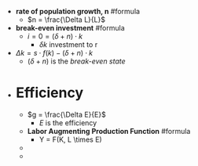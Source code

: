 - **rate of population growth, n** #formula
	- $n = \frac{\Delta L}{L}$
- **break-even investment** #formula
	- $i = 0 = (\delta + n) \cdot k$
		- $\delta k$ investment to r
- $\Delta k = s \cdot f(k) - (\delta + n) \cdot k$
	- $(\delta + n)$ is the *break-even state*
- # Efficiency
	- $g = \frac{\Delta E}{E}$
		- *E* is the efficiency
	- **Labor Augmenting Production Function** #formula
		- Y = F(K, L \times E)
	-
	-